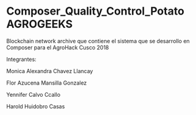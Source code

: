 # Composer_Quality_Control_Potato AGROGEEKS
Blockchain network archive que contiene el sistema que se desarrollo en Composer para el AgroHack Cusco 2018

Integrantes:

Monica Alexandra Chavez Llancay

Flor Azucena Mansilla Gonzalez

Yennifer Calvo Ccallo

Harold Huidobro Casas
